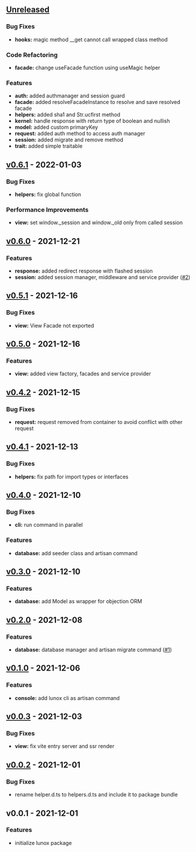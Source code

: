 <a name="unreleased"></a>
## [Unreleased]

### Bug Fixes
- **hooks:** magic method __get cannot call wrapped class method

### Code Refactoring
- **facade:** change useFacade function using useMagic helper

### Features
- **auth:** added authmanager and session guard
- **facade:** added resolveFacadeInstance to resolve and save resolved facade
- **helpers:** added sha1 and Str.ucfirst method
- **kernel:** handle response with return type of boolean and nullish
- **model:** added custom primaryKey
- **request:** added auth method to access auth manager
- **session:** added migrate and remove method
- **trait:** added simple traitable


<a name="v0.6.1"></a>
## [v0.6.1] - 2022-01-03
### Bug Fixes
- **helpers:** fix global function

### Performance Improvements
- **view:** set window._session and window._old only from called session


<a name="v0.6.0"></a>
## [v0.6.0] - 2021-12-21
### Features
- **response:** added redirect response with flashed session
- **session:** added session manager, middleware and service provider ([#2](https://github.com/kodepintar/lunox-framework/issues/2))


<a name="v0.5.1"></a>
## [v0.5.1] - 2021-12-16
### Bug Fixes
- **view:** View Facade not exported


<a name="v0.5.0"></a>
## [v0.5.0] - 2021-12-16
### Features
- **view:** added view factory, facades and service provider


<a name="v0.4.2"></a>
## [v0.4.2] - 2021-12-15
### Bug Fixes
- **request:** request removed from container to avoid conflict with other request


<a name="v0.4.1"></a>
## [v0.4.1] - 2021-12-13
### Bug Fixes
- **helpers:** fix path for import types or interfaces


<a name="v0.4.0"></a>
## [v0.4.0] - 2021-12-10
### Bug Fixes
- **cli:** run command in parallel

### Features
- **database:** add seeder class and artisan command


<a name="v0.3.0"></a>
## [v0.3.0] - 2021-12-10
### Features
- **database:** add Model as wrapper for objection ORM


<a name="v0.2.0"></a>
## [v0.2.0] - 2021-12-08
### Features
- **database:** database manager and artisan migrate command ([#1](https://github.com/kodepintar/lunox-framework/issues/1))


<a name="v0.1.0"></a>
## [v0.1.0] - 2021-12-06
### Features
- **console:** add lunox cli as artisan command


<a name="v0.0.3"></a>
## [v0.0.3] - 2021-12-03
### Bug Fixes
- **view:** fix vite entry server and ssr render


<a name="v0.0.2"></a>
## [v0.0.2] - 2021-12-01
### Bug Fixes
- rename helper.d.ts to helpers.d.ts and include it to package bundle


<a name="v0.0.1"></a>
## v0.0.1 - 2021-12-01
### Features
- initialize lunox package


[Unreleased]: https://github.com/kodepintar/lunox-framework/compare/v0.6.1...HEAD
[v0.6.1]: https://github.com/kodepintar/lunox-framework/compare/v0.6.0...v0.6.1
[v0.6.0]: https://github.com/kodepintar/lunox-framework/compare/v0.5.1...v0.6.0
[v0.5.1]: https://github.com/kodepintar/lunox-framework/compare/v0.5.0...v0.5.1
[v0.5.0]: https://github.com/kodepintar/lunox-framework/compare/v0.4.2...v0.5.0
[v0.4.2]: https://github.com/kodepintar/lunox-framework/compare/v0.4.1...v0.4.2
[v0.4.1]: https://github.com/kodepintar/lunox-framework/compare/v0.4.0...v0.4.1
[v0.4.0]: https://github.com/kodepintar/lunox-framework/compare/v0.3.0...v0.4.0
[v0.3.0]: https://github.com/kodepintar/lunox-framework/compare/v0.2.0...v0.3.0
[v0.2.0]: https://github.com/kodepintar/lunox-framework/compare/v0.1.0...v0.2.0
[v0.1.0]: https://github.com/kodepintar/lunox-framework/compare/v0.0.3...v0.1.0
[v0.0.3]: https://github.com/kodepintar/lunox-framework/compare/v0.0.2...v0.0.3
[v0.0.2]: https://github.com/kodepintar/lunox-framework/compare/v0.0.1...v0.0.2
